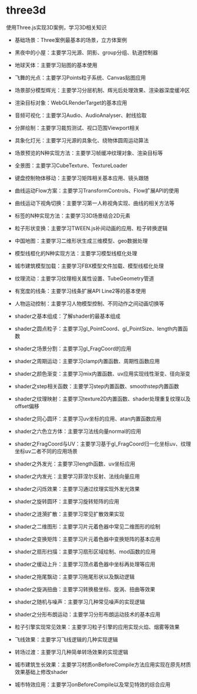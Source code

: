 # three3d
使用Three.js实现3D案例，学习3D相关知识

- 基础场景：Three案例最基本的场景，立方体案例
- 黑夜中的小屋：主要学习光源、阴影、group分组、轨道控制器
- 地球天体：主要学习贴图的基本使用
- 飞舞的光点：主要学习Points粒子系统、Canvas贴图应用
- 场景部分模型辉光：主要学习分层机制、辉光后处理效果、渲染器深度缓冲区
- 渲染目标对象：WebGLRenderTarget的基本应用
- 音频可视化：主要学习Audio、AudioAnalyser、射线拾取
- 分屏绘制：主要学习裁剪测试、视口范围Viewport相关
- 具象化灯光：主要学习光源的具象化、绕物体圆周运动算法
- 场景预览的N种实现方法：主要学习帧缓冲纹理对象、渲染目标等
- 全景图：主要学习CubeTexture、TextureLoader
- 键盘控制物体移动：主要学习矩阵相关基本应用、镜头跟随
- 曲线运动Flow方案：主要学习TransformControls、Flow扩展API的使用
- 曲线运动下视角切换：主要学习第一人称视角实现、曲线的相关方法等
- 标签的N种实现方法：主要学习3D场景结合2D元素
- 粒子形状变换：主要学习TWEEN.js补间动画的应用、粒子转换逻辑
- 中国地图：主要学习二维形状生成三维模型、geo数据处理
- 模型线框化的N种实现方法：主要学习模型线框化处理
- 城市建筑模型加载：主要学习FBX模型文件加载、模型线框化处理
- 纹理流动：主要学习纹理相关属性设置、TubeGeometry管道
- 有宽度的线条：主要学习线条扩展API Line2等的基本使用
- 人物运动控制：主要学习人物模型控制、不同动作之间动画切换等

- shader之基本组成：了解shader的最基本组成
- shader之圆点粒子：主要学习gl_PointCoord、gl_PointSize、length内置函数
- shader之场景分割：主要学习gl_FragCoord的应用
- shader之周期运动：主要学习clamp内置函数、周期性函数应用
- shader之颜色渐变：主要学习mix内置函数、uv应用实现线性渐变、径向渐变
- shader之step相关函数：主要学习step内置函数、smoothstep内置函数
- shader之纹理映射：主要学习texture2D内置函数、shader处理重复纹理以及offset偏移
- shader之同心圆环：主要学习uv坐标的应用、atan内置函数应用
- shader之六色立方体：主要学习法线向量normal的应用
- shader之FragCoord与UV：主要学习基于gl_FragCoord归一化坐标uv、纹理坐标uv二者不同的应用场景
- shader之外发光：主要学习length函数、uv坐标应用
- shader之内发光：主要学习菲涅尔反射、法线向量应用
- shader之闪烁效果：主要学习通过纹理实现外发光效果
- shader之旋转圆环：主要学习旋转矩阵的应用
- shader之涟漪扩散：主要学习常见扩散效果实现
- shader之二维图形：主要学习片元着色器中常见二维图形的绘制
- shader之变换矩阵：主要学习片元着色器中变换矩阵的基本应用
- shader之扇形扫描：主要学习扇形区域绘制、mod函数的应用
- shader之缓动上升：主要学习顶点着色器中坐标再处理等应用
- shader之拖尾飘动：主要学习拖尾形状以及飘动逻辑
- shader之旋涡扭曲：主要学习转换极坐标、旋涡、扭曲等效果
- shader之随机与噪声：主要学习几种常见噪声的实现逻辑
- shader之分形布朗运动：主要学习分形布朗运动技术的基本应用

- 粒子引擎实现常见效果：主要学习粒子引擎的应用实现火焰、烟雾等效果
- 飞线效果：主要学习飞线逻辑的几种实现逻辑
- 转场过渡：主要学习几种简单转场效果的实现逻辑
- 城市建筑生长效果：主要学习材质onBeforeCompile方法应用实现在原先材质效果基础上修改shader
- 城市特效应用：主要学习onBeforeCompile以及常见特效的综合应用